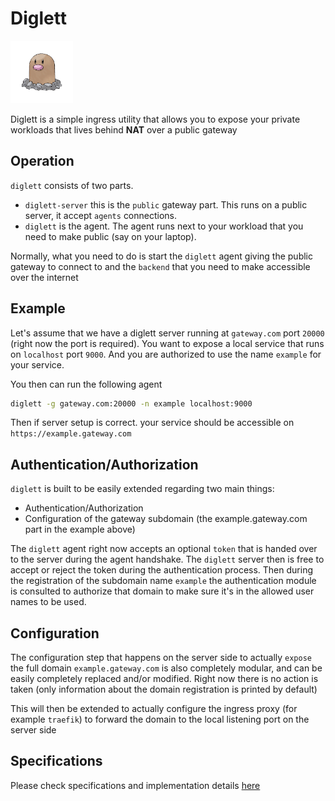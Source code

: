 # Diglett

<img src="docs/img/icon.png" width="100"/>

Diglett is a simple ingress utility that allows you to expose your private workloads that lives behind **NAT**
over a public gateway

## Operation

`diglett` consists of two parts.

- `diglett-server` this is the `public` gateway part. This runs on a public server, it accept `agents` connections.
- `diglett` is the agent. The agent runs next to your workload that you need to make public (say on your laptop).

Normally, what you need to do is start the `diglett` agent giving the public gateway to connect to and the `backend` that you need to make accessible over the internet

## Example

Let's assume that we have a diglett server running at `gateway.com` port `20000` (right now the port is required). You want to expose a local service that runs on `localhost` port `9000`. And you are authorized to use the name `example` for your service.

You then can run the following agent

```bash
diglett -g gateway.com:20000 -n example localhost:9000
```

Then if server setup is correct. your service should be accessible on `https://example.gateway.com`

## Authentication/Authorization

`diglett` is built to be easily extended regarding two main things:

- Authentication/Authorization
- Configuration of the gateway subdomain (the example.gateway.com part in the example above)

The `diglett` agent right now accepts an optional `token` that is handed over to the server during the agent handshake. The `diglett` server then is free to accept or reject the token during the authentication process.
Then during the registration of the subdomain name `example` the authentication module is consulted to authorize that domain to make sure it's in the allowed user names to be used.

## Configuration

The configuration step that happens on the server side to actually `expose` the full domain `example.gateway.com` is also completely modular, and can be easily completely replaced and/or modified. Right now there is no action is taken (only information about the domain registration is printed by default)

This will then be extended to actually configure the ingress proxy (for example `traefik`) to forward the domain to the local listening port on the server side

## Specifications

Please check specifications and implementation details [here](docs/readme.md)
